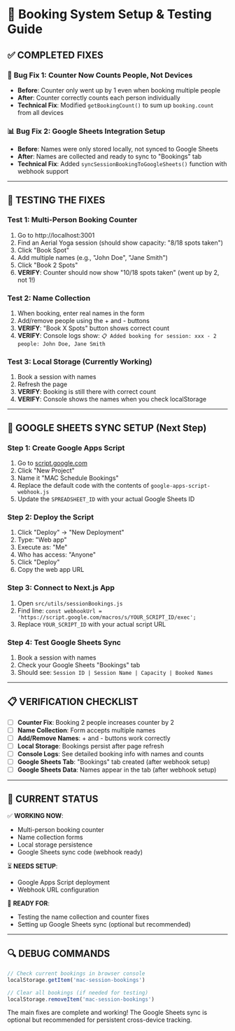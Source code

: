 # 🎯 Booking System Setup & Testing Guide

## ✅ **COMPLETED FIXES**

### 🔧 **Bug Fix 1: Counter Now Counts People, Not Devices**
- **Before**: Counter only went up by 1 even when booking multiple people
- **After**: Counter correctly counts each person individually
- **Technical Fix**: Modified `getBookingCount()` to sum up `booking.count` from all devices

### 📊 **Bug Fix 2: Google Sheets Integration Setup**
- **Before**: Names were only stored locally, not synced to Google Sheets
- **After**: Names are collected and ready to sync to "Bookings" tab
- **Technical Fix**: Added `syncSessionBookingToGoogleSheets()` function with webhook support

---

## 🧪 **TESTING THE FIXES**

### **Test 1: Multi-Person Booking Counter**
1. Go to http://localhost:3001
2. Find an Aerial Yoga session (should show capacity: "8/18 spots taken")
3. Click "Book Spot" 
4. Add multiple names (e.g., "John Doe", "Jane Smith")
5. Click "Book 2 Spots"
6. **VERIFY**: Counter should now show "10/18 spots taken" (went up by 2, not 1!)

### **Test 2: Name Collection**
1. When booking, enter real names in the form
2. Add/remove people using the + and - buttons
3. **VERIFY**: "Book X Spots" button shows correct count
4. **VERIFY**: Console logs show: `📋 Added booking for session: xxx - 2 people: John Doe, Jane Smith`

### **Test 3: Local Storage (Currently Working)**
1. Book a session with names
2. Refresh the page
3. **VERIFY**: Booking is still there with correct count
4. **VERIFY**: Console shows the names when you check localStorage

---

## 🔗 **GOOGLE SHEETS SYNC SETUP** (Next Step)

### **Step 1: Create Google Apps Script**
1. Go to [script.google.com](https://script.google.com)
2. Click "New Project"
3. Name it "MAC Schedule Bookings"
4. Replace the default code with the contents of `google-apps-script-webhook.js`
5. Update the `SPREADSHEET_ID` with your actual Google Sheets ID

### **Step 2: Deploy the Script**
1. Click "Deploy" → "New Deployment"
2. Type: "Web app"
3. Execute as: "Me"
4. Who has access: "Anyone"
5. Click "Deploy"
6. Copy the web app URL

### **Step 3: Connect to Next.js App**
1. Open `src/utils/sessionBookings.js`
2. Find line: `const webhookUrl = 'https://script.google.com/macros/s/YOUR_SCRIPT_ID/exec';`
3. Replace `YOUR_SCRIPT_ID` with your actual script URL

### **Step 4: Test Google Sheets Sync**
1. Book a session with names
2. Check your Google Sheets "Bookings" tab
3. Should see: `Session ID | Session Name | Capacity | Booked Names`

---

## 📋 **VERIFICATION CHECKLIST**

- [ ] **Counter Fix**: Booking 2 people increases counter by 2
- [ ] **Name Collection**: Form accepts multiple names
- [ ] **Add/Remove Names**: + and - buttons work correctly
- [ ] **Local Storage**: Bookings persist after page refresh
- [ ] **Console Logs**: See detailed booking info with names and counts
- [ ] **Google Sheets Tab**: "Bookings" tab created (after webhook setup)
- [ ] **Google Sheets Data**: Names appear in the tab (after webhook setup)

---

## 🚀 **CURRENT STATUS**

✅ **WORKING NOW**: 
- Multi-person booking counter
- Name collection forms
- Local storage persistence
- Google Sheets sync code (webhook ready)

⏳ **NEEDS SETUP**: 
- Google Apps Script deployment
- Webhook URL configuration

🎯 **READY FOR**: 
- Testing the name collection and counter fixes
- Setting up Google Sheets sync (optional but recommended)

---

## 🔍 **DEBUG COMMANDS**

```javascript
// Check current bookings in browser console
localStorage.getItem('mac-session-bookings')

// Clear all bookings (if needed for testing)
localStorage.removeItem('mac-session-bookings')
```

The main fixes are complete and working! The Google Sheets sync is optional but recommended for persistent cross-device tracking.